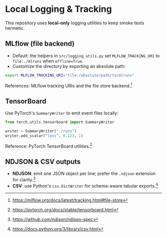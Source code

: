 # Local Logging & Tracking

This repository uses **local-only** logging utilities to keep smoke tests hermetic.

## MLflow (file backend)

- Default: the helpers in `src/logging_utils.py` set `MLFLOW_TRACKING_URI` to `file:./mlruns` when `offline=True`.
- Customize the directory by exporting an absolute path:

```bash
export MLFLOW_TRACKING_URI="file:/absolute/path/to/mlruns"
```

References: MLflow tracking URIs and the file store backend.[^mlflow]

## TensorBoard

Use PyTorch's `SummaryWriter` to emit event files locally:

```python
from torch.utils.tensorboard import SummaryWriter

writer = SummaryWriter("./runs")
writer.add_scalar("loss", 0.123, 1)
```

Reference: PyTorch TensorBoard utilities.[^tensorboard]

## NDJSON & CSV outputs

- **NDJSON**: emit one JSON object per line; prefer the `.ndjson` extension for clarity.[^ndjson]
- **CSV**: use Python's `csv.DictWriter` for schema-aware tabular exports.[^csv]

[^mlflow]: https://mlflow.org/docs/latest/tracking.html#file-store
[^tensorboard]: https://pytorch.org/docs/stable/tensorboard.html
[^ndjson]: https://github.com/ndjson/ndjson-spec
[^csv]: https://docs.python.org/3/library/csv.html
